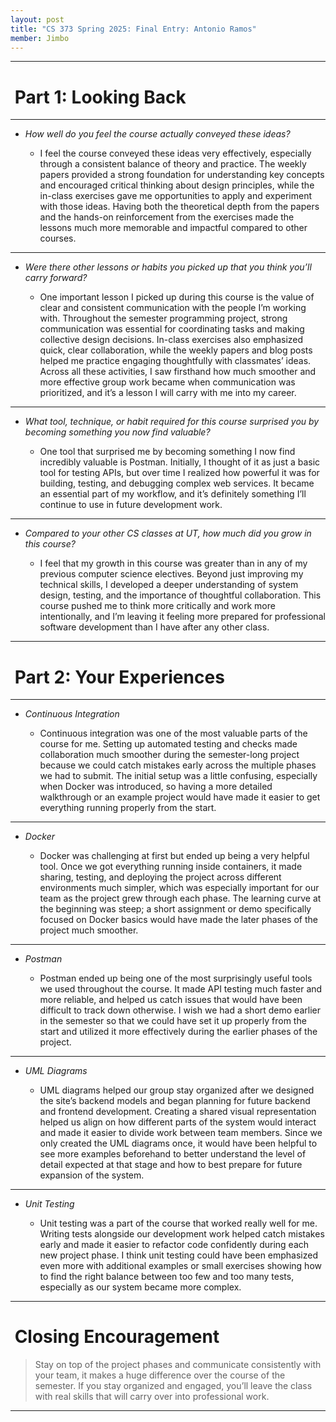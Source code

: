 ```yaml
---
layout: post
title: "CS 373 Spring 2025: Final Entry: Antonio Ramos"
member: Jimbo
---
```

---
# &nbsp;Part 1: Looking Back
---
* *How well do you feel the course actually conveyed these ideas?*

    * I feel the course conveyed these ideas very effectively, especially through a consistent balance of theory and practice. The weekly papers provided a strong foundation for understanding key concepts and encouraged critical thinking about design principles, while the in-class exercises gave me opportunities to apply and experiment with those ideas. Having both the theoretical depth from the papers and the hands-on reinforcement from the exercises made the lessons much more memorable and impactful compared to other courses.

---
* *Were there other lessons or habits you picked up that you think you’ll carry forward?*

    * One important lesson I picked up during this course is the value of clear and consistent communication with the people I’m working with. Throughout the semester programming project, strong communication was essential for coordinating tasks and making collective design decisions. In-class exercises also emphasized quick, clear collaboration, while the weekly papers and blog posts helped me practice engaging thoughtfully with classmates’ ideas. Across all these activities, I saw firsthand how much smoother and more effective group work became when communication was prioritized, and it’s a lesson I will carry with me into my career.

---
* *What tool, technique, or habit required for this course surprised you by becoming something you now find valuable?*

    * One tool that surprised me by becoming something I now find incredibly valuable is Postman. Initially, I thought of it as just a basic tool for testing APIs, but over time I realized how powerful it was for building, testing, and debugging complex web services. It became an essential part of my workflow, and it’s definitely something I’ll continue to use in future development work.

---
* *Compared to your other CS classes at UT, how much did you grow in this course?*

    * I feel that my growth in this course was greater than in any of my previous computer science electives. Beyond just improving my technical skills, I developed a deeper understanding of system design, testing, and the importance of thoughtful collaboration. This course pushed me to think more critically and work more intentionally, and I’m leaving it feeling more prepared for professional software development than I have after any other class.

---
# &nbsp;Part 2: Your Experiences
---
* *Continuous Integration*

    * Continuous integration was one of the most valuable parts of the course for me. Setting up automated testing and checks made collaboration much smoother during the semester-long project because we could catch mistakes early across the multiple phases we had to submit. The initial setup was a little confusing, especially when Docker was introduced, so having a more detailed walkthrough or an example project would have made it easier to get everything running properly from the start.

---
* *Docker*

    * Docker was challenging at first but ended up being a very helpful tool. Once we got everything running inside containers, it made sharing, testing, and deploying the project across different environments much simpler, which was especially important for our team as the project grew through each phase. The learning curve at the beginning was steep; a short assignment or demo specifically focused on Docker basics would have made the later phases of the project much smoother.

---
* *Postman*

    * Postman ended up being one of the most surprisingly useful tools we used throughout the course. It made API testing much faster and more reliable, and helped us catch issues that would have been difficult to track down otherwise. I wish we had a short demo earlier in the semester so that we could have set it up properly from the start and utilized it more effectively during the earlier phases of the project.

---
* *UML Diagrams*

    * UML diagrams helped our group stay organized after we designed the site’s backend models and began planning for future backend and frontend development. Creating a shared visual representation helped us align on how different parts of the system would interact and made it easier to divide work between team members. Since we only created the UML diagrams once, it would have been helpful to see more examples beforehand to better understand the level of detail expected at that stage and how to best prepare for future expansion of the system.

---
* *Unit Testing*

    * Unit testing was a part of the course that worked really well for me. Writing tests alongside our development work helped catch mistakes early and made it easier to refactor code confidently during each new project phase. I think unit testing could have been emphasized even more with additional examples or small exercises showing how to find the right balance between too few and too many tests, especially as our system became more complex.

---
# &nbsp;Closing Encouragement

> Stay on top of the project phases and communicate consistently with your team, it makes a huge difference over the course of the semester. If you stay organized and engaged, you’ll leave the class with real skills that will carry over into professional work.

---
